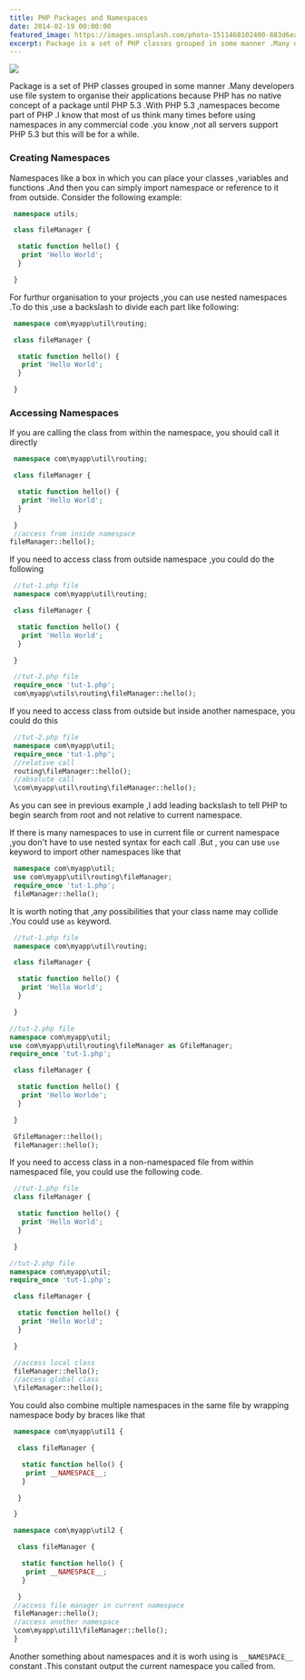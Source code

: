 ```yaml
---
title: PHP Packages and Namespaces
date: 2014-02-19 00:00:00
featured_image: https://images.unsplash.com/photo-1511468102400-883d6ea28755?q=75&fm=jpg&w=1000&fit=max
excerpt: Package is a set of PHP classes grouped in some manner .Many developers use file system to organise their applications because PHP has no native concept of a package until PHP 5.3 .With PHP 5.3 ,namespaces become part of PHP .I know that most of us think many times before using namespaces in any commercial code .you know ,not all servers support PHP 5.3 but this will be for a while.
---
```


![](https://images.unsplash.com/photo-1511468102400-883d6ea28755?q=75&fm=jpg&w=1000&fit=max)

Package is a set of PHP classes grouped in some manner .Many developers use file system to organise their applications because PHP has no native concept of a package until PHP 5.3 .With PHP 5.3 ,namespaces become part of PHP .I know that most of us think many times before using namespaces in any commercial code .you know ,not all servers support PHP 5.3 but this will be for a while.

### Creating Namespaces

Namespaces like a box in which you can place your classes ,variables and functions .And then you can simply import namespace or reference to it from outside. Consider the following example:

```php
 namespace utils;

 class fileManager {

  static function hello() {
   print 'Hello World';
  }

 }
```

For furthur organisation to your projects ,you can use nested namespaces .To do this ,use a backslash to divide each part like following:

```php
 namespace com\myapp\util\routing;

 class fileManager {

  static function hello() {
   print 'Hello World';
  }

 }
```

### Accessing Namespaces

If you are calling the class from within the namespace, you should call it directly

```php
 namespace com\myapp\util\routing;

 class fileManager {

  static function hello() {
   print 'Hello World';
  }

 }
 //access from inside namespace
fileManager::hello();
```

If you need to access class from outside namespace ,you could do the following

```php
 //tut-1.php file
 namespace com\myapp\util\routing;

 class fileManager {

  static function hello() {
   print 'Hello World';
  }

 }

 //tut-2.php file
 require_once 'tut-1.php';
 com\myapp\utils\routing\fileManager::hello();
```

If you need to access class from outside but inside another namespace, you could do this

```php
 //tut-2.php file
 namespace com\myapp\util;
 require_once 'tut-1.php';
 //relative call
 routing\fileManager::hello();
 //absolute call
 \com\myapp\util\routing\fileManager::hello();
```

As you can see in previous example ,I add leading backslash to tell PHP to begin search from root and not relative to current namespace.

If there is many namespaces to use in current file or current namespace ,you don't have to use nested syntax for each call .But , you can use `use` keyword to import other namespaces like that

```php
 namespace com\myapp\util;
 use com\myapp\util\routing\fileManager;
 require_once 'tut-1.php';
 fileManager::hello();
```

It is worth noting that ,any possibilities that your class name may collide .You could use `as` keyword.

```php
 //tut-1.php file
 namespace com\myapp\util\routing;

 class fileManager {

  static function hello() {
   print 'Hello World';
  }

 }

//tut-2.php file
namespace com\myapp\util;
use com\myapp\util\routing\fileManager as GfileManager;
require_once 'tut-1.php';

 class fileManager {

  static function hello() {
   print 'Hello Worlde';
  }

 }

 GfileManager::hello();
 fileManager::hello();
```

If you need to access class in a non-namespaced file from within namespaced file, you could use the following code.

```php
 //tut-1.php file
 class fileManager {

  static function hello() {
   print 'Hello World';
  }

 }

//tut-2.php file
namespace com\myapp\util;
require_once 'tut-1.php';

 class fileManager {

  static function hello() {
   print 'Hello World';
  }

 }

 //access local class
 fileManager::hello();
 //access global class
 \fileManager::hello();
```

You could also combine multiple namespaces in the same file by wrapping namespace body by braces like that

```php
 namespace com\myapp\util1 {

  class fileManager {

   static function hello() {
    print __NAMESPACE__;
   }

  }

 }

 namespace com\myapp\util2 {

  class fileManager {

   static function hello() {
    print __NAMESPACE__;
   }

  }
 //access file manager in current namespace
 fileManager::hello();
 //access another namespace
 \com\myapp\util1\fileManager::hello();
 }
```

Another something about namespaces and it is worh using is `__NAMESPACE__` constant .This constant output the current namespace you called from.
